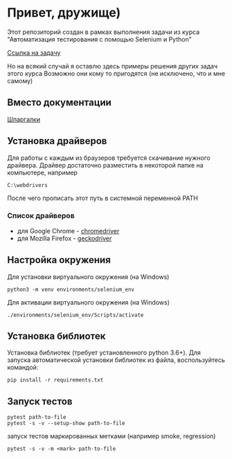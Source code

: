 # Привет, дружище)

Этот репозиторий создан в рамках выполнения задачи из курса "Автоматизация тестирования с помощью Selenium и Python"

[Ссылка на задачу](https://stepik.org/lesson/187065/step/11?unit=161976)

Но на всякий случай я оставлю здесь примеры решения других задач этого курса
Возможно они кому то пригодятся (не исключено, что и мне самому)

## Вместо документации

[Шпаргалки](docs/README.md)

## Установка драйверов

Для работы с каждым из браузеров требуется скачивание нужного драйвера.
Драйвер достаточно разместить в некоторой папке на компьютере, например

    C:\webdrivers

После чего прописать этот путь в системной переменной PATH

### Список драйверов

- для Google Chrome - [chromedriver](https://sites.google.com/a/chromium.org/chromedriver/downloads)
- для Mozilla Firefox - [geckodriver](https://github.com/mozilla/geckodriver/releases)

## Настройка окружения

Для установки виртуального окружения (на Windows)

    python3 -m venv environments/selenium_env

Для активации виртуального окружения (на Windows)

    ./environments/selenium_env/Scripts/activate

## Установка библиотек

Установка библиотек (требует установленного python 3.6+).
Для запуска автоматической установки библиотек из файла, воспользуйтесь командой:

    pip install -r requirements.txt

## Запуск тестов

    pytest path-to-file
    pytest -s -v --setup-show path-to-file

запуск тестов маркированных метками (например smoke, regression)

    pytest -s -v -m <mark> path-to-file
